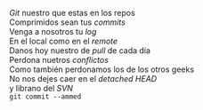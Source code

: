 <p><em>Git</em> nuestro que estas en los repos<br />
Comprimidos sean tus <em>commits </em><br />
Venga a nosotros tu <em>log</em><br />
En el local como en el <em>remote</em><br />
Danos hoy nuestro de <em>pull</em> de cada día<br />
Perdona nuetros <em>conflictos</em><br /> 
Como también perdonamos los de los otros geeks<br />
No nos dejes caer en el <em>detached HEAD</em><br /> 
y librano del <em>SVN</em><br /> 
<code>git commit --ammed</code></p>